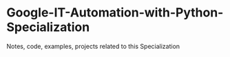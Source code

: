 # Google-IT-Automation-with-Python-Specialization
Notes, code, examples, projects related to this Specialization
